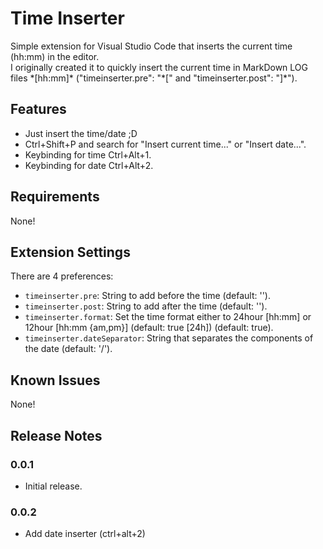 # Time Inserter

Simple extension for Visual Studio Code that inserts the current time (hh:mm) in the editor.<br>
I originally created it to quickly insert the current time in MarkDown LOG files \*[hh:mm]\* ("timeinserter.pre": "\*[" and "timeinserter.post": "]\*").

## Features
  * Just insert the time/date ;D
  * Ctrl+Shift+P and search for "Insert current time..." or "Insert date...".
  * Keybinding for time Ctrl+Alt+1.
  * Keybinding for date Ctrl+Alt+2.

## Requirements

None!

## Extension Settings

There are 4 preferences:

* `timeinserter.pre`:           String to add before the time (default: '').
* `timeinserter.post`:          String to add after the time (default: '').
* `timeinserter.format`:        Set the time format either to 24hour [hh:mm] or 12hour [hh:mm {am,pm}] (default: true [24h]) (default: true).
* `timeinserter.dateSeparator`: String that separates the components of the date (default: '/').

## Known Issues

None!

## Release Notes

### 0.0.1
  * Initial release.
### 0.0.2
  * Add date inserter (ctrl+alt+2)
